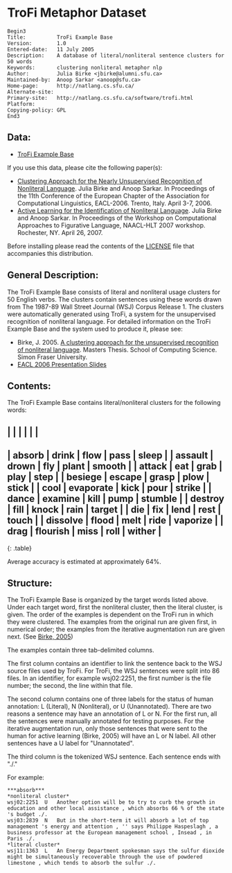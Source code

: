 # TroFi Metaphor Dataset

    Begin3
    Title:          TroFi Example Base
    Version:        1.0
    Entered-date:   11 July 2005
    Description:    A database of literal/nonliteral sentence clusters for 50 words
    Keywords:       clustering nonliteral metaphor nlp
    Author:         Julia Birke <jbirke@alumni.sfu.ca>
    Maintained-by:  Anoop Sarkar <anoop@sfu.ca>
    Home-page:      http://natlang.cs.sfu.ca/
    Alternate-site:
    Primary-site:   http://natlang.cs.sfu.ca/software/trofi.html
    Platform:       
    Copying-policy: GPL
    End3           

## Data:

* [TroFi Example Base](TroFiExampleBase.txt)

If you use this data, please cite the following paper(s):

* [Clustering Approach for the Nearly Unsupervised Recognition of Nonliteral Language](http://aclweb.org/anthology/E/E06/E06-1042.pdf). Julia Birke and Anoop Sarkar. In Proceedings of the 11th Conference of the European Chapter of the Association for Computational Linguistics, EACL-2006. Trento, Italy. April 3-7, 2006.
* [Active Learning for the Identification of Nonliteral Language](http://aclweb.org/anthology/W/W07/W07-0104.pdf). Julia Birke and Anoop Sarkar. In Proceedings of the Workshop on Computational Approaches to Figurative Language, NAACL-HLT 2007 workshop. Rochester, NY. April 26, 2007.

Before installing please read the contents of the [LICENSE](LICENSE.html) file that accompanies this distribution.

## General Description:

The TroFi Example Base consists of literal and nonliteral usage clusters for 50 English verbs.  The clusters contain sentences using these words drawn from The 1987-89 Wall Street Journal (WSJ) Corpus Release 1.  The clusters were automatically generated using TroFi, a system for the unsupervised recognition of nonliteral language.  For detailed information on the TroFi Example Base and the system used to produce it, please see:

* Birke, J. 2005.  [A clustering approach for the unsupervised recognition of nonliteral language](jbirke_thesis.pdf). Masters Thesis. School of Computing Science.  Simon Fraser University.
* [EACL 2006 Presentation Slides](Presentation_EACL06.ppt)

## Contents:

The TroFi Example Base contains literal/nonliteral clusters for the following words:

|            |             |          |          |          |
-------------------------------------------------------------
| absorb     | drink       | flow     | pass     | sleep    |
| assault    | drown       | fly      | plant    | smooth   |
| attack     | eat         | grab     | play     | step     |
| besiege    | escape      | grasp    | plow     | stick    |
| cool       | evaporate   | kick     | pour     | strike   |
| dance      | examine     | kill     | pump     | stumble  |
| destroy    | fill        | knock    | rain     | target   |
| die        | fix         | lend     | rest     | touch    |
| dissolve   | flood       | melt     | ride     | vaporize |
| drag       | flourish    | miss     | roll     | wither   |
-------------------------------------------------------------
{: .table}

Average accuracy is estimated at approximately 64%.


## Structure:

The TroFi Example Base is organized by the target words listed above.  Under each target word, first the nonliteral cluster, then the literal cluster, is given.  The order of the examples is dependent on the TroFi run in which they were clustered.  The examples from the original run are given first, in numerical order; the examples from the iterative augmentation run are given next. (See [Birke, 2005](jbirke_thesis.pdf))

The examples contain three tab-delimited columns.  

The first column contains an identifier to link the sentence back to the WSJ source files used by TroFi.  For TroFi, the WSJ sentences were split into 86 files.  In an identifier, for example wsj02:2251, the first number is the file number; the second, the line within that file.  

The second column contains one of three labels for the status of human annotation: L (Literal), N (Nonliteral), or U (Unannotated).  There are two reasons a sentence may have an annotation of L or N.  For the first run, all the sentences were manually annotated for testing purposes.  For the iterative augmentation run, only those sentences that were sent to the human for active learning (Birke, 2005) will have an L or N label.  All other sentences have a U label for "Unannotated".  

The third column is the tokenized WSJ sentence.  Each sentence ends with "./."

For example:

    ***absorb***
    *nonliteral cluster*
    wsj02:2251  U   Another option will be to try to curb the growth in education and other local assistance , which absorbs 66 % of the state 's budget ./.
    wsj03:2839  N   But in the short-term it will absorb a lot of top management 's energy and attention , '' says Philippe Haspeslagh , a business professor at the European management school , Insead , in Paris ./.
    *literal cluster*
    wsj11:1363  L   An Energy Department spokesman says the sulfur dioxide might be simultaneously recoverable through the use of powdered limestone , which tends to absorb the sulfur ./.

